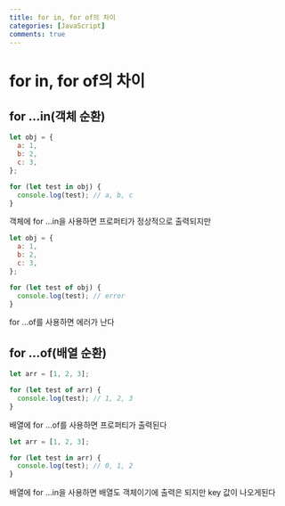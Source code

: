 ```yaml
---
title: for in, for of의 차이
categories: [JavaScript]
comments: true
---
```


# for in, for of의 차이

## for ...in(객체 순환)

```javascript
let obj = {
  a: 1,
  b: 2,
  c: 3,
};

for (let test in obj) {
  console.log(test); // a, b, c
}
```

객체에 for ...in을 사용하면 프로퍼티가 정상적으로 출력되지만

```javascript
let obj = {
  a: 1,
  b: 2,
  c: 3,
};

for (let test of obj) {
  console.log(test); // error
}
```

for ...of를 사용하면 에러가 난다

## for ...of(배열 순환)

```javascript
let arr = [1, 2, 3];

for (let test of arr) {
  console.log(test); // 1, 2, 3
}
```

배열에 for ...of를 사용하면 프로퍼티가 출력된다

```javascript
let arr = [1, 2, 3];

for (let test in arr) {
  console.log(test); // 0, 1, 2
}
```

배열에 for ...in을 사용하면 배열도 객체이기에 출력은 되지만 key 값이 나오게된다
